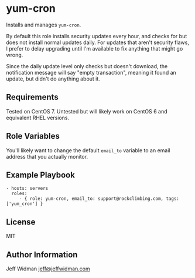yum-cron
=========

Installs and manages `yum-cron`.

By default this role installs security updates every hour, and checks for but
does not install normal updates daily. For updates that aren't security flaws, I
prefer to delay upgrading until I'm available to fix anything that might go wrong.

Since the daily update level only checks but doesn't download, the notification
message will say "empty transaction", meaning it found an update, but didn't do
anything about it.

Requirements
------------

Tested on CentOS 7.
Untested but will likely work on CentOS 6 and equivalent RHEL versions.

Role Variables
--------------

You'll likely want to change the default `email_to` variable to an email address
that you actually monitor.


Example Playbook
----------------

    - hosts: servers
      roles:
         - { role: yum-cron, email_to: support@rockclimbing.com, tags: ['yum_cron'] }

License
-------

MIT

Author Information
------------------

Jeff Widman jeff@jeffwidman.com

